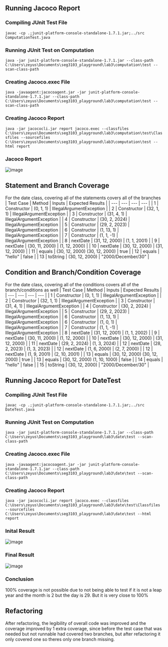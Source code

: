 ## Running Jacoco Report
### Compiling JUnit Test File
`javac -cp .;junit-platform-console-standalone-1.7.1.jar;../src ComputationTest.java`
### Running JUnit Test on Computation
`java -jar junit-platform-console-standalone-1.7.1.jar --class-path C:\Users\zeyus\Documents\seg3103_playground\lab3\computation\test --scan-class-path`
### Creating Jacoco.exec File
`java -javaagent:jacocoagent.jar -jar junit-platform-console-standalone-1.7.1.jar --class-path C:\Users\zeyus\Documents\seg3103_playground\lab3\computation\test --scan-class-path`
### Creating Jacoco Report
`java -jar jacococli.jar report jacoco.exec --classfiles C:\Users\zeyus\Documents\seg3103_playground\lab3\computation\test\Classfiles --sourcefiles C:\Users\zeyus\Documents\seg3103_playground\lab3\computation\test --html report`
### Jacoco Report
![image](https://github.com/ZeyuShao-uOttawa/seg3103_playground/assets/33436865/4979f9d8-9f2d-45c1-8042-e1c0f6795e0b)
## Statement and Branch Coverage
For the date class, covering all of the statements covers all of the branches
| Test Case | Method | Inputs | Expected Results |
| --- | --- | --- | --- |
| 1 | Constructor | (0, 1, 1) | IllegalArgumentException |
| 2 | Constructor | (32, 1, 1) | IllegalArgumentException |
| 3 | Constructor | (31, 4, 1) | IllegalArgumentException |
| 4 | Constructor | (30, 2, 2024) | IllegalArgumentException |
| 5 | Constructor | (29, 2, 2023) | IllegalArgumentException |
| 6 | Constructor | (1, 13, 1) | IllegalArgumentException |
| 7 | Constructor | (1, 1, -1) | IllegalArgumentException |
| 8 | nextDate | (31, 12, 2000) | (1, 1, 2001) |
| 9 | nextDate | (30, 11, 2000) | (1, 12, 2000) |
| 10 | nextDate | (30, 12, 2000) | (31, 12, 2000) |
| 11 | equals | (30, 12, 2000) (30, 12, 2000) | true |
| 12 | equals | "hello" | false |
| 13 | toString | (30, 12, 2000) | "2000/December/30" |
## Condition and Branch/Condition Coverage
For the date class, covering all of the conditions covers all of the branch/conditions as well
| Test Case | Method | Inputs | Expected Results |
| --- | --- | --- | --- |
| 1 | Constructor | (0, 1, 1) | IllegalArgumentException |
| 2 | Constructor | (32, 1, 1) | IllegalArgumentException |
| 3 | Constructor | (31, 4, 1) | IllegalArgumentException |
| 4 | Constructor | (30, 2, 2024) | IllegalArgumentException |
| 5 | Constructor | (29, 2, 2023) | IllegalArgumentException |
| 6 | Constructor | (1, 13, 1) | IllegalArgumentException |
| 6 | Constructor | (1, 0, 1) | IllegalArgumentException |
| 7 | Constructor | (1, 1, -1) | IllegalArgumentException |
| 8 | nextDate | (31, 12, 2001) | (1, 1, 2002) |
| 9 | nextDate | (30, 11, 2000) | (1, 12, 2000) |
| 10 | nextDate | (30, 12, 2000) | (31, 12, 2000) |
| 11 | nextDate | (29, 2, 2024) | (1, 3, 2024) |
| 12 | nextDate | (28, 2, 2023) | (1, 3, 2023) |
| 12 | nextDate | (1, 6, 2000) | (2, 7, 2000) |
| 12 | nextDate | (1, 9, 2001) | (2, 10, 2001) |
| 13 | equals | (30, 12, 2000) (30, 12, 2000) | true |
| 13 | equals | (30, 12, 2000) (1, 10, 1000) | false |
| 14 | equals | "hello" | false |
| 15 | toString | (30, 12, 2000) | "2000/December/30" |
## Running Jacoco Report for DateTest
### Compiling JUnit Test File
`javac -cp .;junit-platform-console-standalone-1.7.1.jar;../src DateTest.java`
### Running JUnit Test on Computation
`java -jar junit-platform-console-standalone-1.7.1.jar --class-path C:\Users\zeyus\Documents\seg3103_playground\lab3\date\test --scan-class-path`
### Creating Jacoco.exec File
`java -javaagent:jacocoagent.jar -jar junit-platform-console-standalone-1.7.1.jar --class-path C:\Users\zeyus\Documents\seg3103_playground\lab3\date\test --scan-class-path`
### Creating Jacoco Report
`java -jar jacococli.jar report jacoco.exec --classfiles C:\Users\zeyus\Documents\seg3103_playground\lab3\date\test\Classfiles --sourcefiles C:\Users\zeyus\Documents\seg3103_playground\lab3\date\test --html report`
### Inital Result
![image](https://github.com/ZeyuShao-uOttawa/seg3103_playground/assets/33436865/c42aba87-23b3-42f2-980d-942f3327a78e)
### Final Result
![image](https://github.com/ZeyuShao-uOttawa/seg3103_playground/assets/33436865/ca4b7f9e-1e71-4706-9be4-139c202b0d50)
### Conclusion
100% coverage is not possible due to not being able to test if it is not a leap year and the month is 2 but the day is 29. But it is very close to 100%
## Refactoring
After refactoring, the legibility of overall code was improved and the coverage improved by 1 extra coverage, since before the test case that was needed but not runnable had covered two branches, but after refactoring it only covered one so theres only one branch missing.
